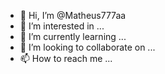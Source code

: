 - 👋 Hi, I’m @Matheus777aa
- 👀 I’m interested in ...
- 🌱 I’m currently learning ...
- 💞️ I’m looking to collaborate on ...
- 📫 How to reach me ...

<!---
Matheus777aa/Matheus777aa is a ✨ special ✨ repository because its `README.md` (this file) appears on your GitHub profile.
You can click the Preview link to take a look at your changes.
--->
